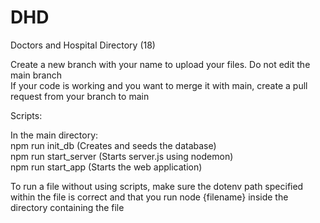 # DHD
Doctors and Hospital Directory (18)

Create a new branch with your name to upload your files. Do not edit the main branch <br />
If your code is working and you want to merge it with main, create a pull request from your branch to main <br />

Scripts: <br />

In the main directory: <br />
npm run init_db (Creates and seeds the database) <br />
npm run start_server (Starts server.js using nodemon) <br />
npm run start_app (Starts the web application) <br />

To run a file without using scripts, make sure the dotenv path specified within the file is correct and that you run node {filename} inside the directory containing the file